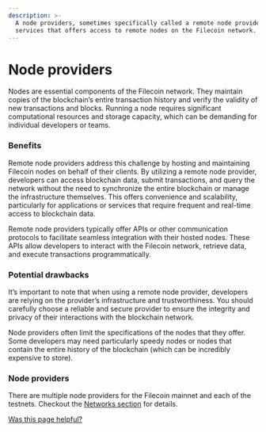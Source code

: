 ```yaml
---
description: >-
  A node providers, sometimes specifically called a remote node providers, are
  services that offers access to remote nodes on the Filecoin network.
---
```


# Node providers

Nodes are essential components of the Filecoin network. They maintain copies of the blockchain’s entire transaction history and verify the validity of new transactions and blocks. Running a node requires significant computational resources and storage capacity, which can be demanding for individual developers or teams.

### Benefits

Remote node providers address this challenge by hosting and maintaining Filecoin nodes on behalf of their clients. By utilizing a remote node provider, developers can access blockchain data, submit transactions, and query the network without the need to synchronize the entire blockchain or manage the infrastructure themselves. This offers convenience and scalability, particularly for applications or services that require frequent and real-time access to blockchain data.

Remote node providers typically offer APIs or other communication protocols to facilitate seamless integration with their hosted nodes. These APIs allow developers to interact with the Filecoin network, retrieve data, and execute transactions programmatically.

### Potential drawbacks

It’s important to note that when using a remote node provider, developers are relying on the provider’s infrastructure and trustworthiness. You should carefully choose a reliable and secure provider to ensure the integrity and privacy of their interactions with the blockchain network.

Node providers often limit the specifications of the nodes that they offer. Some developers may need particularly speedy nodes or nodes that contain the entire history of the blockchain (which can be incredibly expensive to store).

### Node providers

There are multiple node providers for the Filecoin mainnet and each of the testnets. Checkout the [Networks section](https://docs.filecoin.io/nodes/full-nodes/node-providers/) for details.



[Was this page helpful?](https://airtable.com/apppq4inOe4gmSSlk/pagoZHC2i1iqgphgl/form?prefill\_Page+URL=https://docs.filecoin.io/nodes/full-nodes/node-providers)
